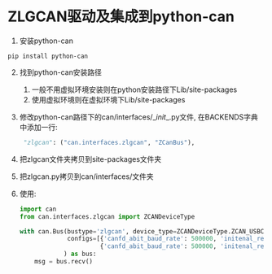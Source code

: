 # ZLGCAN驱动及集成到python-can

1. 安装python-can

```shell
pip install python-can
```

2. 找到python-can安装路径

   1. 一般不用虚拟环境安装则在python安装路径下Lib/site-packages
   2. 使用虚拟环境则在虚拟环境下Lib/site-packages

3. 修改python-can路径下的can/interfaces/\__init__.py文件, 在BACKENDS字典中添加一行:

   ```python
   	"zlgcan": ("can.interfaces.zlgcan", "ZCanBus"),

4. 把zlgcan文件夹拷贝到site-packages文件夹

5. 把zlgcan.py拷贝到can/interfaces/文件夹

6. 使用:

   ```python
   import can
   from can.interfaces.zlgcan import ZCANDeviceType
   
   with can.Bus(bustype='zlgcan', device_type=ZCANDeviceType.ZCAN_USBCANFD_200U, 
                configs=[{'canfd_abit_baud_rate': 500000, 'initenal_resistance':1}, 	# 1通道配置
                         {'canfd_abit_baud_rate': 500000, 'initenal_resistance':1}]	# 2通道配置
               ) as bus:
       msg = bus.recv()
   ```

   

